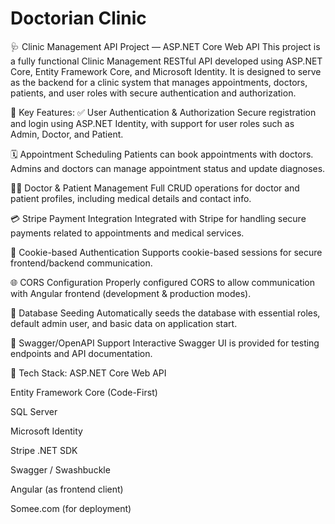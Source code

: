 # Doctorian Clinic
🩺 Clinic Management API Project — ASP.NET Core Web API
This project is a fully functional Clinic Management RESTful API developed using ASP.NET Core, Entity Framework Core, and Microsoft Identity. It is designed to serve as the backend for a clinic system that manages appointments, doctors, patients, and user roles with secure authentication and authorization.

🔧 Key Features:
✅ User Authentication & Authorization
Secure registration and login using ASP.NET Identity, with support for user roles such as Admin, Doctor, and Patient.

🗓️ Appointment Scheduling
Patients can book appointments with doctors. Admins and doctors can manage appointment status and update diagnoses.

👩‍⚕️ Doctor & Patient Management
Full CRUD operations for doctor and patient profiles, including medical details and contact info.

💳 Stripe Payment Integration
Integrated with Stripe for handling secure payments related to appointments and medical services.

🔐 Cookie-based Authentication
Supports cookie-based sessions for secure frontend/backend communication.

🌐 CORS Configuration
Properly configured CORS to allow communication with Angular frontend (development & production modes).

🧱 Database Seeding
Automatically seeds the database with essential roles, default admin user, and basic data on application start.

📑 Swagger/OpenAPI Support
Interactive Swagger UI is provided for testing endpoints and API documentation.

🧪 Tech Stack:
ASP.NET Core Web API

Entity Framework Core (Code-First)

SQL Server

Microsoft Identity

Stripe .NET SDK

Swagger / Swashbuckle

Angular (as frontend client)

Somee.com (for deployment)

